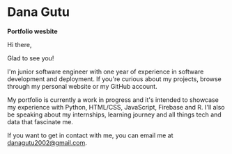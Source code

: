 # Dana Gutu
**Portfolio wesbite**

Hi there,

Glad to see you!

I'm junior software engineer with one year of experience in software development and deployment. If you're curious about my projects, browse through my personal website or my GitHub account.

My portfolio is currently a work in progress and it's intended to showcase my experience with Python, HTML/CSS, JavaScript, Firebase and R. I'll also be speaking about my internships, learning journey and all things tech and data that fascinate me.

If you want to get in contact with me, you can email me at danagutu2002@gmail.com.
